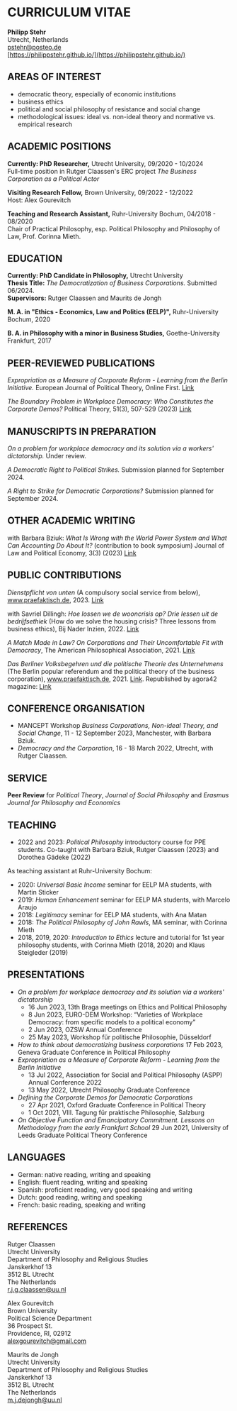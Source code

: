 # CURRICULUM VITAE
**Philipp Stehr**  
Utrecht, Netherlands  
[pstehr@posteo.de](mailto:pstehr@posteo.de)  
[https://philippstehr.github.io/](https://philippstehr.github.io/)  

## AREAS OF INTEREST
- democratic theory, especially of economic institutions
- business ethics
- political and social philosophy of resistance and social change
- methodological issues: ideal vs. non-ideal theory and normative vs. empirical research

## ACADEMIC POSITIONS

**Currently: PhD Researcher,** Utrecht University, 09/2020 - 10/2024  
Full-time position in Rutger Claassen's ERC project *The Business Corporation as a Political Actor*

**Visiting Research Fellow,** Brown University, 09/2022 - 12/2022  
Host: Alex Gourevitch

**Teaching and Research Assistant,** Ruhr-University Bochum, 04/2018 - 08/2020  
Chair of Practical Philosophy, esp. Political Philosophy and Philosophy of Law, Prof. Corinna Mieth.    

## EDUCATION

**Currently: PhD Candidate in Philosophy,** Utrecht University  
**Thesis Title:** *The Democratization of Business Corporations.* Submitted 06/2024.  
**Supervisors:** Rutger Claassen and Maurits de Jongh

**M. A. in "Ethics - Economics, Law and Politics (EELP)",** Ruhr-University Bochum, 2020

**B. A. in Philosophy with a minor in Business Studies,** Goethe-University Frankfurt, 2017

## PEER-REVIEWED PUBLICATIONS

*Expropriation as a Measure of Corporate Reform - Learning from the Berlin Initiative.* European Journal of Political Theory, Online First. [Link](https://journals.sagepub.com/doi/10.1177/14748851231197799)

*The Boundary Problem in Workplace Democracy: Who Constitutes the Corporate Demos?* Political Theory, 51(3), 507-529 (2023) [Link](https://doi.org/10.1177/00905917221131821)

## MANUSCRIPTS IN PREPARATION

*On a problem for workplace democracy and its solution via a workers' dictatorship.* Under review.

*A Democratic Right to Political Strikes.* Submission planned for September 2024.

*A Right to Strike for Democratic Corporations?* Submission planned for September 2024.

## OTHER ACADEMIC WRITING

with Barbara Bziuk: *What Is Wrong with the World Power System and What Can Accounting Do About It?* (contribution to book symposium) Journal of Law and Political Economy, 3(3) (2023) [Link](https://doi.org/10.5070/LP63361150)

## PUBLIC CONTRIBUTIONS

*Dienstpflicht von unten* (A compulsory social service from below), www.praefaktisch.de, 2023. [Link](https://www.praefaktisch.de/002e/dienstpflicht-von-unten/)

with Savriel Dillingh: *Hoe lossen we de wooncrisis op? Drie lessen uit de bedrijfsethiek* (How do we solve the housing crisis? Three lessons from business ethics), Bij Nader Inzien, 2022. [Link](https://bijnaderinzien.com/2022/02/10/hoe-lossen-we-de-wooncrisis-op/)

*A Match Made in Law? On Corporations and Their Uncomfortable Fit with Democracy*, The American Philosophical Association, 2021. [Link](https://blog.apaonline.org/2021/10/04/a-match-made-in-law-on-corporations-and-their-uncomfortable-fit-with-democracy/)

*Das Berliner Volksbegehren und die politische Theorie des Unternehmens* (The Berlin popular referendum and the political theory of the business corporation), www.praefaktisch.de, 2021. [Link](https://www.praefaktisch.de/002e/das-berliner-volksbegehren-und-die-politische-theorie-des-unternehmens/). Republished by agora42 magazine: [Link](https://agora42.de/das-berliner-volksbegehren-und-die-politische-theorie-des-unternehmens-philipp-stehr/)

## CONFERENCE ORGANISATION

- MANCEPT Workshop *Business Corporations, Non-ideal Theory, and Social Change*, 11 - 12 September 2023, Manchester, with Barbara Bziuk.
- *Democracy and the Corporation*, 16 - 18 March 2022, Utrecht, with Rutger Claassen.

## SERVICE

**Peer Review** for *Political Theory*, *Journal of Social Philosophy* and *Erasmus Journal for Philosophy and Economics*

## TEACHING

- 2022 and 2023: *Political Philosophy* introductory course for PPE students. Co-taught with Barbara Bziuk, Rutger Claassen (2023) and Dorothea Gädeke (2022)

As teaching assistant at Ruhr-University Bochum:

- 2020: *Universal Basic Income* seminar for EELP MA students, with Martin Sticker
- 2019: *Human Enhancement* seminar for EELP MA students, with Marcelo Araujo
- 2018: *Legitimacy* seminar for EELP MA students, with Ana Matan
- 2018: *The Political Philosophy of John Rawls*, MA seminar, with Corinna Mieth
- 2018, 2019, 2020: *Introduction to Ethics* lecture and tutorial for 1st year philosophy students, with Corinna Mieth (2018, 2020) and Klaus Steigleder (2019)

## PRESENTATIONS

- *On a problem for workplace democracy and its solution via a workers' dictatorship* 
    - 16 Jun 2023, 13th Braga meetings on Ethics and Political Philosophy
    - 8 Jun 2023, EURO-DEM Workshop: “Varieties of Workplace Democracy: from specific models to a political economy”
    - 2 Jun 2023, OZSW Annual Conference
    - 25 May 2023, Workshop für politische Philosophie, Düsseldorf
- *How to think about democratizing business corporations* 17 Feb 2023, Geneva Graduate Conference in Political Philosophy
- *Expropriation as a Measure of Corporate Reform - Learning from the Berlin Initiative* 
    - 13 Jul 2022, Association for Social and Political Philosophy (ASPP) Annual Conference 2022
    -  13 May 2022, Utrecht Philosophy Graduate Conference
- *Defining the Corporate Demos for Democratic Corporations* 
    - 27 Apr 2021, Oxford Graduate Conference in Political Theory
    - 1 Oct 2021, VIII. Tagung für praktische Philosophie, Salzburg
- *On Objective Function and Emancipatory Commitment. Lessons on Methodology from the early Frankfurt School* 29 Jun 2021, University of Leeds Graduate Political Theory Conference

## LANGUAGES

- German: native reading, writing and speaking
- English: fluent reading, writing and speaking
- Spanish: proficient reading, very good speaking and writing
- Dutch: good reading, writing and speaking 
- French: basic reading, speaking and writing

## REFERENCES

Rutger Claassen  
Utrecht University  
Department of Philosophy and Religious Studies  
Janskerkhof 13  
3512 BL Utrecht  
The Netherlands  
r.j.g.claassen@uu.nl

Alex Gourevitch  
Brown University  
Political Science Department  
36 Prospect St.  
Providence, RI, 02912  
alexgourevitch@gmail.com

Maurits de Jongh  
Utrecht University  
Department of Philosophy and Religious Studies  
Janskerkhof 13  
3512 BL Utrecht  
The Netherlands  
m.j.dejongh@uu.nl

